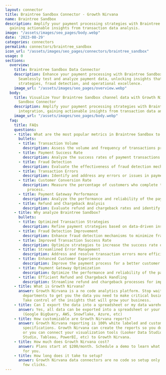 ```yaml
---
layout: connector
title: Braintree Sandbox Connector - Growth Nirvana
name: Braintree Sandbox
description: Amplify your payment processing strategies with Braintree Sandbox integration,
  gaining actionable insights from transaction data analysis.
image: "/assets/images/seo_pages/body.webp"
date: '2023-08-29'
categories: connectors
permalink: connectors/braintree_sandbox
icon_url: "/assets/images/seo_pages/connectors/braintree_sandbox"
usage: 0
sections:
  overview:
    title: Braintree Sandbox Data Connector
    description: Enhance your payment processing with Braintree Sandbox integration.
      Seamlessly test and analyze payment data, unlocking insights that shape transaction
      strategies, fraud detection, and operational excellence.
    image_url: "/assets/images/seo_pages/overview.webp"
  body:
    title: Visualize Your Braintree Sandbox channel data with Growth Nirvana's Braintree
      Sandbox Connector
    description: Amplify your payment processing strategies with Braintree Sandbox
      integration, gaining actionable insights from transaction data analysis.
    image_url: "/assets/images/seo_pages/body.webp"
  faq:
    title: FAQs
    questions:
    - title: What are the most popular metrics in Braintree Sandbox to analyze?
      bullets:
      - title: Transaction Volume
        description: Assess the volume and frequency of transactions processed.
      - title: Payment Success Rate
        description: Analyze the success rates of payment transactions.
      - title: Fraud Detection
        description: Evaluate the effectiveness of fraud detection mechanisms.
      - title: Transaction Errors
        description: Identify and address any errors or issues in payment transactions.
      - title: Customer Conversion Rate
        description: Measure the percentage of customers who complete the payment
          process.
      - title: Payment Gateway Performance
        description: Analyze the performance and reliability of the payment gateway.
      - title: Refund and Chargeback Analysis
        description: Evaluate refund and chargeback rates and identify areas for improvement.
    - title: Why analyze Braintree Sandbox?
      bullets:
      - title: Optimized Transaction Strategies
        description: Refine payment strategies based on data-driven insights.
      - title: Fraud Detection Improvement
        description: Enhance fraud detection mechanisms to minimize fraud risk.
      - title: Improved Transaction Success Rate
        description: Optimize strategies to increase the success rate of payment transactions.
      - title: Streamlined Error Management
        description: Address and resolve transaction errors more efficiently.
      - title: Enhanced Customer Experience
        description: Improve the payment process for a better customer experience.
      - title: Payment Gateway Optimization
        description: Optimize the performance and reliability of the payment gateway.
      - title: Efficient Refund and Chargeback Handling
        description: Streamline refund and chargeback processes for improved efficiency.
    - title: What is Growth Nirvana?
      answer: Growth Nirvana is a no code analytics platform. Stop waiting for other
        departments to get you the data you need to make critical business decisions.
        Take control of the insights that will grow your business.
    - title: Can I export the data into a spreadsheet or my data warehouse?
      answer: Yes, all data can be exported into a spreadsheet or your data warehouse
        (Google BigQuery, AWS, Snowflake, Azure, etc)
    - title: How customizable are Growth Nirvana reports?
      answer: Growth Nirvana reporting is 100% white labeled and customized to your
        specifications. Growth Nirvana can create the reports so you don’t have to
        or you can connect your visualization tools (Looker Data Studio/Google Data
        Studio, Tableau, PowerBI, etc) to Growth Nirvana.
    - title: How much does Growth Nirvana cost?
      answer: Plans start at $200/month. Schedule a demo to learn what plan is best
        for you.
    - title: How long does it take to setup?
      answer: Growth Nirvana data connectors are no code so setup only requires a
        few clicks.
---
```

